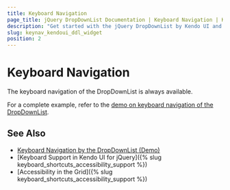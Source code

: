 ```yaml
---
title: Keyboard Navigation
page_title: jQuery DropDownList Documentation | Keyboard Navigation | Kendo UI
description: "Get started with the jQuery DropDownList by Kendo UI and learn about the accessibility support it provides through its keyboard navigation functionality."
slug: keynav_kendoui_ddl_widget
position: 2
---
```


# Keyboard Navigation

The keyboard navigation of the DropDownList is always available.

For a complete example, refer to the [demo on keyboard navigation of the DropDownList](https://demos.telerik.com/kendo-ui/dropdownlist/keyboard-navigation).

## See Also

* [Keyboard Navigation by the DropDownList (Demo)](https://demos.telerik.com/kendo-ui/dropdownlist/keyboard-navigation)
* [Keyboard Support in Kendo UI for jQuery]({% slug keyboard_shortcuts_accessibility_support %})
* [Accessibility in the Grid]({% slug keyboard_shortcuts_accessibility_support %})
